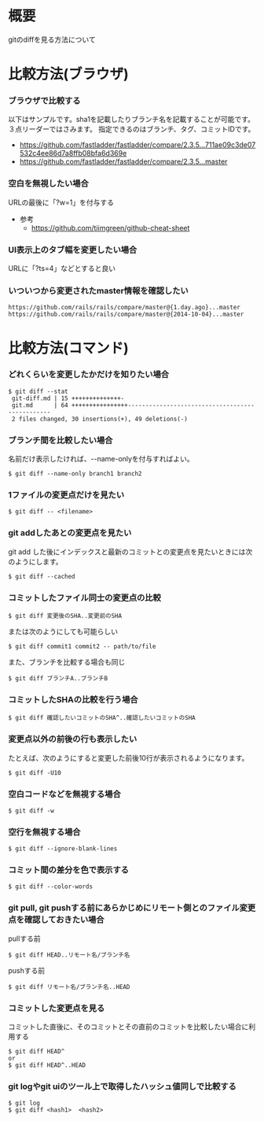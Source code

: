 # 概要
gitのdiffを見る方法について

# 比較方法(ブラウザ)

### ブラウザで比較する

以下はサンプルです。sha1を記載したりブランチ名を記載することが可能です。３点リーダーではさみます。
指定できるのはブランチ、タグ、コミットIDです。
- https://github.com/fastladder/fastladder/compare/2.3.5...711ae09c3de07532c4ee86d7a8ffb08bfa6d369e
- https://github.com/fastladder/fastladder/compare/2.3.5...master

### 空白を無視したい場合
URLの最後に「?w=1」を付与する
- 参考
  - https://github.com/tiimgreen/github-cheat-sheet

### UI表示上のタブ幅を変更したい場合
URLに「?ts=4」などとすると良い

### いついつから変更されたmaster情報を確認したい
```
https://github.com/rails/rails/compare/master@{1.day.ago}...master
https://github.com/rails/rails/compare/master@{2014-10-04}...master
```

# 比較方法(コマンド)

### どれくらいを変更したかだけを知りたい場合
```
$ git diff --stat
 git-diff.md | 15 ++++++++++++++-
 git.md      | 64 ++++++++++++++++------------------------------------------------
 2 files changed, 30 insertions(+), 49 deletions(-)
```

### ブランチ間を比較したい場合
名前だけ表示したければ、--name-onlyを付与すればよい。
```
$ git diff --name-only branch1 branch2
```

### 1ファイルの変更点だけを見たい
```
$ git diff -- <filename>
```

### git addしたあとの変更点を見たい
git add した後にインデックスと最新のコミットとの変更点を見たいときには次のようにします。
```
$ git diff --cached
```

### コミットしたファイル同士の変更点の比較
```
$ git diff 変更後のSHA..変更前のSHA
```

または次のようにしても可能らしい
```
$ git diff commit1 commit2 -- path/to/file
```

また、ブランチを比較する場合も同じ
```
$ git diff ブランチA..ブランチB
```

### コミットしたSHAの比較を行う場合
```
$ git diff 確認したいコミットのSHA^..確認したいコミットのSHA
```

### 変更点以外の前後の行も表示したい
たとえば、次のようにすると変更した前後10行が表示されるようになります。
```
$ git diff -U10
```

### 空白コードなどを無視する場合
```
$ git diff -w
```

### 空行を無視する場合
```
$ git diff --ignore-blank-lines
```

### コミット間の差分を色で表示する
```
$ git diff --color-words
```

### git pull, git pushする前にあらかじめにリモート側とのファイル変更点を確認しておきたい場合
pullする前
```
$ git diff HEAD..リモート名/ブランチ名
```

pushする前
```
$ git diff リモート名/ブランチ名..HEAD
```

### コミットした変更点を見る
コミットした直後に、そのコミットとその直前のコミットを比較したい場合に利用する
```
$ git diff HEAD^
or 
$ git diff HEAD^..HEAD
```

### git logやgit uiのツール上で取得したハッシュ値同しで比較する

```
$ git log
$ git diff <hash1>  <hash2>
```


